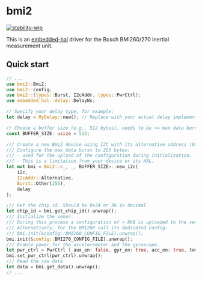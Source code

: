 # bmi2

[![stability-wip](https://img.shields.io/badge/stability-wip-lightgrey.svg)](https://github.com/mkenney/software-guides/blob/master/STABILITY-BADGES.md#work-in-progress)

This is an [embedded-hal](https://github.com/rust-embedded/embedded-hal) driver for the Bosch BMI260/270 inertial measurement unit.

## Quick start

```rust
// ...
use bmi2::Bmi2;
use bmi2::config;
use bmi2::{types::Burst, I2cAddr, types::PwrCtrl};
use embedded_hal::delay::DelayNs;

// Specify your delay type, for example:
let delay = MyDelay::new(); // Replace with your actual delay implementation

// Choose a buffer size (e.g., 512 bytes), needs to be >= max data burst
const BUFFER_SIZE: usize = 512;

/// Create a new Bmi2 device using I2C with its alternative address (0x69).
/// Configure the max data burst to 255 bytes:
/// - used for the upload of the configuration during initialization.
/// - This is a limitation from your device or its HAL.
let mut bmi = Bmi2::<_, _, BUFFER_SIZE>::new_i2c(
    i2c, 
    I2cAddr::Alternative, 
    Burst::Other(255),
    delay
);

/// Get the chip id. Should be 0x24 or 36 in decimal
let chip_id = bmi.get_chip_id().unwrap();
/// Initialize the senor.
/// During this process a configuration of > 8kB is uploaded to the sensor.
/// Alternatively, for the BMI260 call its dedicated config:
/// bmi.init(&config::BMI260_CONFIG_FILE).unwrap();
bmi.init(&config::BMI270_CONFIG_FILE).unwrap();
/// Enable power for the accelerometer and the gyroscope.
let pwr_ctrl = PwrCtrl { aux_en: false, gyr_en: true, acc_en: true, temp_en: false };
bmi.set_pwr_ctrl(pwr_ctrl).unwrap();
/// Read the raw data
let data = bmi.get_data().unwrap();
// ...
```
